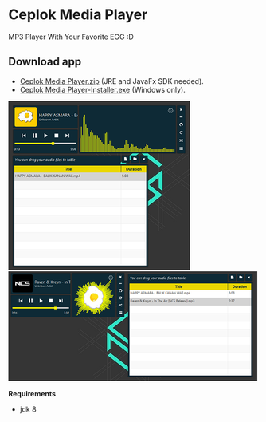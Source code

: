 # Ceplok Media Player
 MP3 Player With Your Favorite EGG :D

## Download app
  - [Ceplok Media Player.zip](https://github.com/rizalmf/Ceplok-Player/raw/master/out/Ceplok%20Media%20Player(JRE%20Needed).zip) (JRE and JavaFx SDK needed).
  - [Ceplok Media Player-Installer.exe](https://github.com/rizalmf/Ceplok-Player/raw/master/out/Ceplok%20Media%20Player-Installer.exe) (Windows only).

![1](1.PNG)
![2](2.PNG)

**Requirements**
- jdk 8
